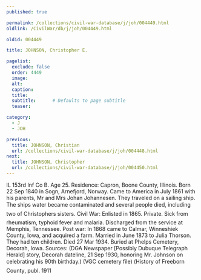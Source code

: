 ```yaml
---
published: true

permalink: /collections/civil-war-database/j/joh/004449.html
oldlink: /CivilWar/db/j/joh/004449.html

oldid: 004449

title: JOHNSON, Christopher E.

pagelist:
  exclude: false
  order: 4449
  image: 
  alt:
  caption:
  title:
  subtitle:      # Defaults to page subtitle
  teaser:

category: 
  - J 
  - JOH

previous:
  title: JOHNSON, Christian
  url: /collections/civil-war-database/j/joh/004448.html  
next:
  title: JOHNSON, Christopher
  url: /collections/civil-war-database/j/joh/004450.html   
---
```

IL 153rd Inf Co B. Age 25. Residence: Capron, Boone County, Illinois. Born 22 Sep 1840 in Sogn, Arnefjord, Norway. Came to America in July 1861 with his parents, Mr and Mrs Johan Johannesen. They traveled on a sailing ship. The ship&#146;s water became contaminated and several people died, including two of Christopher&#146;s sisters. Civil War: Enlisted in 1865. Private. Sick from rheumatism, typhoid fever and malaria. Discharged from the service at Memphis, Tennessee. Post war: In 1868 came to Calmar, Winneshiek County, Iowa, and acquired a farm. Married in June 1873 to Julia Thorson. They had ten children. Died 27 Mar 1934. Buried at Phelps Cemetery, Decorah, Iowa. Sources: (DGA Newspaper [Possibly Dubuque Telegraph Herald] story, Decorah dateline, 21 Sep 1930, honoring Mr. Johnson on celebrating his 90th birthday.) (VGC cemetery file) (&#147;History of Freeborn County&#148;, publ. 1911
